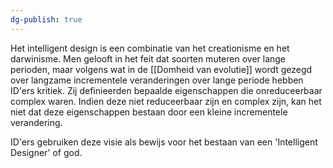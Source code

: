 ```yaml
---
dg-publish: true
---
```

Het intelligent design is een combinatie van het creationisme en het darwinisme. Men gelooft in het feit dat soorten muteren over lange perioden, maar volgens wat in de [[Domheid van evolutie]] wordt gezegd over langzame incrementele veranderingen over lange periode hebben ID'ers kritiek. Zij definieerden bepaalde eigenschappen die onreduceerbaar complex waren. Indien deze niet reduceerbaar zijn en complex zijn, kan het niet dat deze eigenschappen bestaan door een kleine incrementele verandering.

ID'ers gebruiken deze visie als bewijs voor het bestaan van een 'Intelligent Designer' of god.